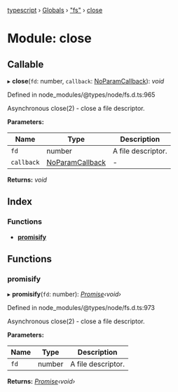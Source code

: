 [typescript](../README.md) › [Globals](../globals.md) › ["fs"](_fs_.md) › [close](_fs_.close.md)

# Module: close

## Callable

▸ **close**(`fd`: number, `callback`: [NoParamCallback](_fs_.md#noparamcallback)): *void*

Defined in node_modules/@types/node/fs.d.ts:965

Asynchronous close(2) - close a file descriptor.

**Parameters:**

Name | Type | Description |
------ | ------ | ------ |
`fd` | number | A file descriptor.  |
`callback` | [NoParamCallback](_fs_.md#noparamcallback) | - |

**Returns:** *void*

## Index

### Functions

* [__promisify__](_fs_.close.md#__promisify__)

## Functions

###  __promisify__

▸ **__promisify__**(`fd`: number): *[Promise](../interfaces/promise.md)‹void›*

Defined in node_modules/@types/node/fs.d.ts:973

Asynchronous close(2) - close a file descriptor.

**Parameters:**

Name | Type | Description |
------ | ------ | ------ |
`fd` | number | A file descriptor.  |

**Returns:** *[Promise](../interfaces/promise.md)‹void›*
